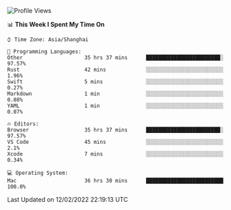 <!--START_SECTION:waka-->
![Profile Views](http://img.shields.io/badge/Profile%20Views-32-blue)

📊 **This Week I Spent My Time On** 

```text
⌚︎ Time Zone: Asia/Shanghai

💬 Programming Languages: 
Other                    35 hrs 37 mins      ████████████████████████░   97.57% 
Rust                     42 mins             ░░░░░░░░░░░░░░░░░░░░░░░░░   1.96% 
Swift                    5 mins              ░░░░░░░░░░░░░░░░░░░░░░░░░   0.27% 
Markdown                 1 min               ░░░░░░░░░░░░░░░░░░░░░░░░░   0.08% 
YAML                     1 min               ░░░░░░░░░░░░░░░░░░░░░░░░░   0.07%

🔥 Editors: 
Browser                  35 hrs 37 mins      ████████████████████████░   97.57% 
VS Code                  45 mins             ░░░░░░░░░░░░░░░░░░░░░░░░░   2.1% 
Xcode                    7 mins              ░░░░░░░░░░░░░░░░░░░░░░░░░   0.34%

💻 Operating System: 
Mac                      36 hrs 30 mins      █████████████████████████   100.0%

```


 Last Updated on 12/02/2022 22:19:13 UTC
<!--END_SECTION:waka-->
